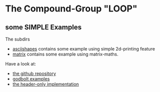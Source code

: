 # The Compound-Group "LOOP" #

## some SIMPLE Examples   ##

The subdirs

  - [asciishapes](./asciishapes) contains some example using simple 2d-printing feature
  - [matrix](./matrix) contains some example using matrix-maths.

Have a look at:
- [the github repository](https://github.com/F-Haferkorn/ogis-cxxloop/)
- [godbolt examples](../cxxloop-godbolt.examples)
- [the header-only implementation](../../cpxxloop/include)



